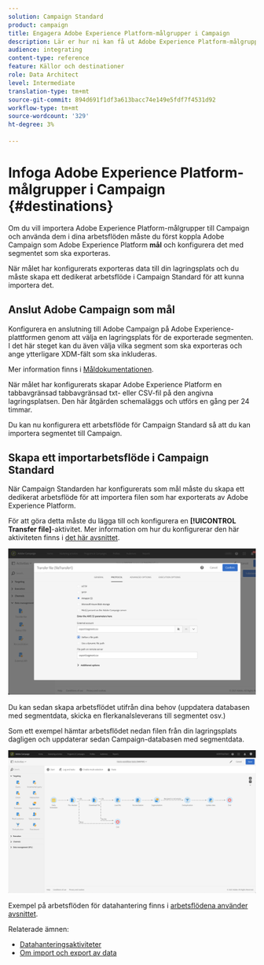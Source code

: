 ```yaml
---
solution: Campaign Standard
product: campaign
title: Engagera Adobe Experience Platform-målgrupper i Campaign
description: Lär er hur ni kan få ut Adobe Experience Platform-målgrupper till Campaign Standard.
audience: integrating
content-type: reference
feature: Källor och destinationer
role: Data Architect
level: Intermediate
translation-type: tm+mt
source-git-commit: 894d691f1df3a613bacc74e149e5fdf7f4531d92
workflow-type: tm+mt
source-wordcount: '329'
ht-degree: 3%

---
```



# Infoga Adobe Experience Platform-målgrupper i Campaign {#destinations}

Om du vill importera Adobe Experience Platform-målgrupper till Campaign och använda dem i dina arbetsflöden måste du först koppla Adobe Campaign som Adobe Experience Platform **mål** och konfigurera det med segmentet som ska exporteras.

När målet har konfigurerats exporteras data till din lagringsplats och du måste skapa ett dedikerat arbetsflöde i Campaign Standard för att kunna importera det.

## Anslut Adobe Campaign som mål

Konfigurera en anslutning till Adobe Campaign på Adobe Experience-plattformen genom att välja en lagringsplats för de exporterade segmenten. I det här steget kan du även välja vilka segment som ska exporteras och ange ytterligare XDM-fält som ska inkluderas.

Mer information finns i [Måldokumentationen](https://experienceleague.adobe.com/docs/experience-platform/destinations/catalog/email-marketing/adobe-campaign.html).

När målet har konfigurerats skapar Adobe Experience Platform en tabbavgränsad tabbavgränsad txt- eller CSV-fil på den angivna lagringsplatsen. Den här åtgärden schemaläggs och utförs en gång per 24 timmar.

Du kan nu konfigurera ett arbetsflöde för Campaign Standard så att du kan importera segmentet till Campaign.

## Skapa ett importarbetsflöde i Campaign Standard

När Campaign Standarden har konfigurerats som mål måste du skapa ett dedikerat arbetsflöde för att importera filen som har exporterats av Adobe Experience Platform.

För att göra detta måste du lägga till och konfigurera en **[!UICONTROL Transfer file]**-aktivitet. Mer information om hur du konfigurerar den här aktiviteten finns i [det här avsnittet](../../automating/using/transfer-file.md).

![](assets/rtcdp-transfer-file.png)

Du kan sedan skapa arbetsflödet utifrån dina behov (uppdatera databasen med segmentdata, skicka en flerkanalsleverans till segmentet osv.)

Som ett exempel hämtar arbetsflödet nedan filen från din lagringsplats dagligen och uppdaterar sedan Campaign-databasen med segmentdata.

![](assets/rtcdp-workflow.png)

Exempel på arbetsflöden för datahantering finns i [arbetsflödena använder avsnittet](../../automating/using/about-workflow-use-cases.md#management).

Relaterade ämnen:

* [Datahanteringsaktiviteter](../../automating/using/about-data-management-activities.md)
* [Om import och export av data](../../automating/using/about-data-import-and-export.md)
